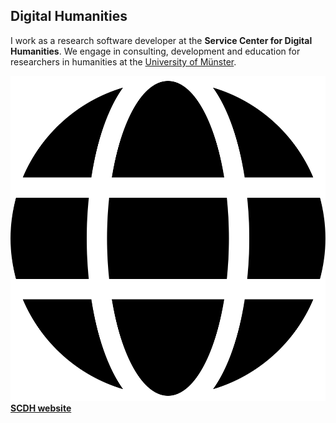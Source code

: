 ## Digital Humanities

I work as a research software developer at the **Service Center for Digital Humanities**. We engage in consulting, development and education for researchers in humanities at the [University of Münster][wwu].

[![-](images/icons/globe.svg) **SCDH website**][scdh]

[wwu]: https://www.wwu.de
[scdh]: https://www.uni-muenster.de/SCDH

